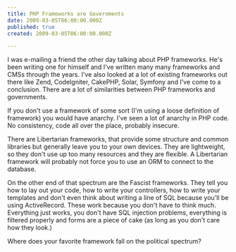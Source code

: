 ```yaml
---
title: PHP Frameworks are Governments
date: 2009-03-05T06:00:00.000Z
published: true
created: 2009-03-05T06:00:00.000Z

---
```


I was e-mailing a friend the other day talking about PHP frameworks. He's been writing one for himself and I've written many many frameworks and CMSs through the years. I've also looked at a lot of existing frameworks out there like Zend, CodeIgniter, CakePHP, Solar, Symfony and I've come to a conclusion. There are a lot of similarities between PHP frameworks and governments.

If you don't use a framework of some sort (I'm using a loose definition of framework) you would have anarchy. I've seen a lot of anarchy in PHP code. No consistency, code all over the place, probably insecure.

There are Libertarian frameworks, that provide some structure and common libraries but generally leave you to your own devices. They are lightweight, so they don't use up too many resources and they are flexible. A Libertarian framework will probably not force you to use an ORM to connect to the database.

On the other end of that spectrum are the Fascist frameworks. They tell you how to lay out your code, how to write your controllers, how to write your templates and don't even think about writing a line of SQL because you'll be using ActiveRecord. These work because you don't have to think much. Everything just works, you don't have SQL injection problems, everything is filtered properly and forms are a piece of cake (as long as you don't care how they look.)

Where does your favorite framework fall on the political spectrum?

